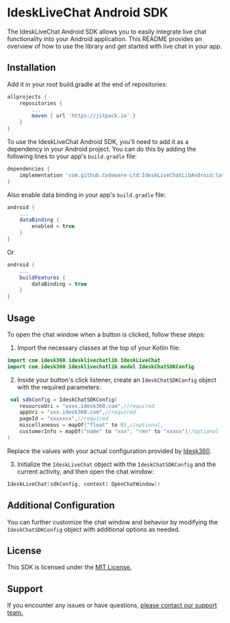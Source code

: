 

# IdeskLiveChat Android SDK

The IdeskLiveChat Android SDK allows you to easily integrate live chat functionality into your Android application. This README provides an overview of how to use the library and get started with live chat in your app.

## Installation

Add it in your root build.gradle at the end of repositories:

```gradle
allprojects {
    repositories {
        ...
        maven { url 'https://jitpack.io' }
    }
}
```


To use the IdeskLiveChat Android SDK, you'll need to add it as a dependency in your Android project. You can do this by adding the following lines to your app's `build.gradle` file:

```gradle
dependencies {
   	implementation 'com.github.Codeware-Ltd:IdeskLiveChatLibAndroid:latest_version'
}
```

Also enable data binding in your app's `build.gradle` file:

```gradle
android {
    ...
    dataBinding {
        enabled = true
    }
}
```
Or 

```gradle
android {
    ...
    buildFeatures {
        dataBinding = true
    }
}
```


## Usage

To open the chat window when a button is clicked, follow these steps:

1. Import the necessary classes at the top of your Kotlin file:

```kotlin
import com.idesk360.idesklivechatlib.IdeskLiveChat
import com.idesk360.idesklivechatlib.model.IdeskChatSDKConfig
```

2. Inside your button's click listener, create an `IdeskChatSDKConfig` object with the required parameters:

```kotlin
 val sdkConfig = IdeskChatSDKConfig(
    resourceUri = "xxxx.idesk360.com",//required
    appUri = "xxx.idesk360.com",//required
    pageId = "xxxxxxx",//required
    miscellaneous = mapOf("float" to 0),//optional,
    customerInfo = mapOf("name" to "xxx", "rmn" to "xxxxx")//optional
)
```

Replace the values with your actual configuration provided by [Idesk360](https://www.idesk360.com/).


3. Initialize the `IdeskLiveChat` object with the `IdeskChatSDKConfig` and the current activity, and then open the chat window:

```kotlin
IdeskLiveChat(sdkConfig, context).OpenChatWindow()
```

## Additional Configuration

You can further customize the chat window and behavior by modifying the `IdeskChatSDKConfig` object with additional options as needed.

## License
This SDK is licensed under the [MIT License.](https://opensource.org/license/mit/)



## Support

If you encounter any issues or have questions, [please contact our support team.](https://www.idesk360.com/contact/)
